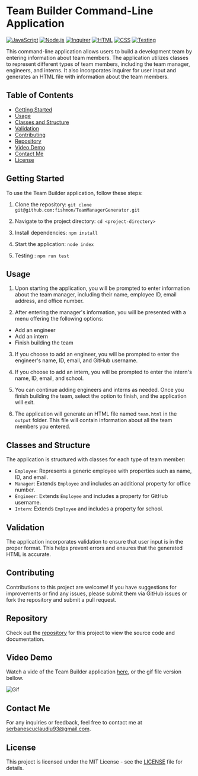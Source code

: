 # Team Builder Command-Line Application

[![JavaScript](https://img.shields.io/badge/Language-JavaScript-yellow)](https://www.javascript.com/)
[![Node.js](https://img.shields.io/badge/Dependency-Node.js-brightgreen)](https://nodejs.org/)
[![Inquirer](https://img.shields.io/badge/Dependency-Inquirer-blue)](https://www.npmjs.com/package/inquirer)
[![HTML](https://img.shields.io/badge/Language-HTML-orange)](https://developer.mozilla.org/en-US/docs/Web/HTML)
[![CSS](https://img.shields.io/badge/Language-CSS-blue)](https://developer.mozilla.org/en-US/docs/Web/CSS)
[![Testing](https://img.shields.io/badge/Testing-Jest-red)](https://jestjs.io/)


This command-line application allows users to build a development team by entering information about team members. The application utilizes classes to represent different types of team members, including the team manager, engineers, and interns. It also incorporates inquirer for user input and generates an HTML file with information about the team members.

## Table of Contents

- [Getting Started](#getting-started)
- [Usage](#usage)
- [Classes and Structure](#classes-and-structure)
- [Validation](#validation)
- [Contributing](#contributing)
- [Repository](#repository)
- [Video Demo](#video-demo)
- [Contact Me](#contact-me)
- [License](#license)

## Getting Started

To use the Team Builder application, follow these steps:

1. Clone the repository:
`git clone git@github.com:fishmon/TeamManagerGenerator.git `


2. Navigate to the project directory:
`cd <project-directory>`


3. Install dependencies:
`npm install`


4. Start the application:
`node index`

5. Testing :
`npm run test`


## Usage

1. Upon starting the application, you will be prompted to enter information about the team manager, including their name, employee ID, email address, and office number.

2. After entering the manager's information, you will be presented with a menu offering the following options:
- Add an engineer
- Add an intern
- Finish building the team

3. If you choose to add an engineer, you will be prompted to enter the engineer's name, ID, email, and GitHub username.

4. If you choose to add an intern, you will be prompted to enter the intern's name, ID, email, and school.

5. You can continue adding engineers and interns as needed. Once you finish building the team, select the option to finish, and the application will exit.

6. The application will generate an HTML file named `team.html` in the `output` folder. This file will contain information about all the team members you entered.

## Classes and Structure

The application is structured with classes for each type of team member:
- `Employee`: Represents a generic employee with properties such as name, ID, and email.
- `Manager`: Extends `Employee` and includes an additional property for office number.
- `Engineer`: Extends `Employee` and includes a property for GitHub username.
- `Intern`: Extends `Employee` and includes a property for school.

## Validation

The application incorporates validation to ensure that user input is in the proper format. This helps prevent errors and ensures that the generated HTML is accurate.

## Contributing

Contributions to this project are welcome! If you have suggestions for improvements or find any issues, please submit them via GitHub issues or fork the repository and submit a pull request.

## Repository

Check out the [repository](https://github.com/fishmon/TeamManagerGenerator) for this project to view the source code and documentation.

## Video Demo

Watch a vide of the Team Builder application [here](https://drive.google.com/file/d/1Dsh4tLJHCVa4WypPb6u7lhgpyNUPy8Bo/view?usp=sharing), or the gif file version bellow.

![Gif](./dist/images/demo.gif)


## Contact Me

For any inquiries or feedback, feel free to contact me at [serbanescuclaudiu93@gmail.com](mailto:serbanescuclaudiu93@gmail.com).

## License

This project is licensed under the MIT License - see the [LICENSE](LICENSE) file for details.
